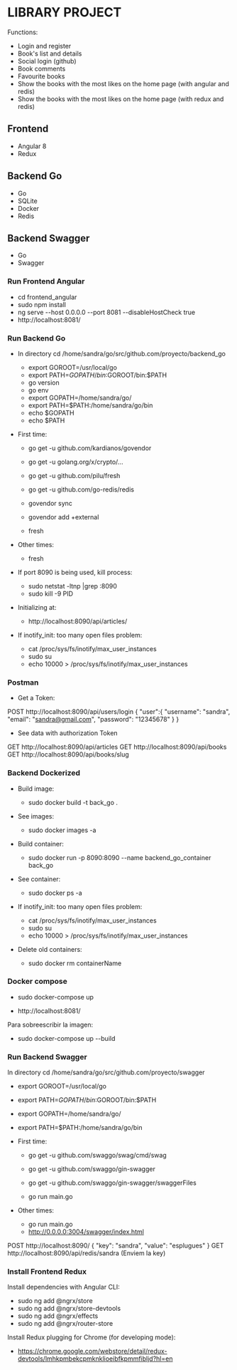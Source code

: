 # LIBRARY PROJECT

Functions:

- Login and register
- Book's list and details
- Social login (github)
- Book comments
- Favourite books
- Show the books with the most likes on the home page (with angular and redis)
- Show the books with the most likes on the home page (with redux and redis)

## Frontend

- Angular 8
- Redux

## Backend Go

- Go
- SQLite
- Docker
- Redis

## Backend Swagger

- Go
- Swagger

### Run Frontend Angular

- cd frontend_angular
- sudo npm install
- ng serve --host 0.0.0.0 --port 8081 --disableHostCheck true
- http://localhost:8081/


### Run Backend Go

- In directory cd /home/sandra/go/src/github.com/proyecto/backend_go

  - export GOROOT=/usr/local/go
  - export PATH=$GOPATH/bin:$GOROOT/bin:$PATH
  - go version
  - go env
  - export GOPATH=/home/sandra/go/
  - export PATH=$PATH:/home/sandra/go/bin
  - echo $GOPATH
  - echo $PATH

- First time:

  - go get -u github.com/kardianos/govendor
  - go get -u golang.org/x/crypto/...
  - go get -u github.com/pilu/fresh
  - go get -u github.com/go-redis/redis

  - govendor sync
  - govendor add +external
  - fresh

- Other times:

  - fresh

- If port 8090 is being used, kill process:

  - sudo netstat -ltnp |grep :8090
  - sudo kill -9 PID

- Initializing at:

  - http://localhost:8090/api/articles/


- If inotify_init: too many open files problem:

  - cat /proc/sys/fs/inotify/max_user_instances
  - sudo su
  - echo 10000 > /proc/sys/fs/inotify/max_user_instances

### Postman

- Get a Token:

POST http://localhost:8090/api/users/login
{
  "user":{
    "username": "sandra",
    "email": "sandra@gmail.com",
    "password": "12345678"
  }
}

- See data with authorization Token

GET http://localhost:8090/api/articles
GET http://localhost:8090/api/books
GET http://localhost:8090/api/books/slug

### Backend Dockerized

- Build image:
   - sudo docker build -t back_go .

- See images:
   - sudo docker images -a

- Build container:
  - sudo docker run -p 8090:8090 --name backend_go_container back_go

- See container:

  - sudo docker ps -a

- If inotify_init: too many open files problem:

  - cat /proc/sys/fs/inotify/max_user_instances
  - sudo su
  - echo 10000 > /proc/sys/fs/inotify/max_user_instances

- Delete old containers:

  - sudo docker rm containerName

### Docker compose

- sudo docker-compose up

- http://localhost:8081/

Para sobreescribir la imagen:

- sudo docker-compose up --build


### Run Backend Swagger 

In directory cd /home/sandra/go/src/github.com/proyecto/swagger

  - export GOROOT=/usr/local/go
  - export PATH=$GOPATH/bin:$GOROOT/bin:$PATH
  - export GOPATH=/home/sandra/go/
  - export PATH=$PATH:/home/sandra/go/bin

- First time:

  - go get -u github.com/swaggo/swag/cmd/swag 
  - go get -u github.com/swaggo/gin-swagger
  - go get -u github.com/swaggo/gin-swagger/swaggerFiles

  - go run main.go

- Other times:

  - go run main.go
  - http://0.0.0.0:3004/swagger/index.html


POST
http://localhost:8090/
{
	"key": "sandra",
	"value": "esplugues"
}
GET
http://localhost:8090/api/redis/sandra
(Enviem la key)

### Install Frontend Redux

Install dependencies with Angular CLI:

- sudo ng add @ngrx/store
- sudo ng add @ngrx/store-devtools
- sudo ng add @ngrx/effects
- sudo ng add @ngrx/router-store

Install Redux plugging for Chrome (for developing mode):

- https://chrome.google.com/webstore/detail/redux-devtools/lmhkpmbekcpmknklioeibfkpmmfibljd?hl=en
